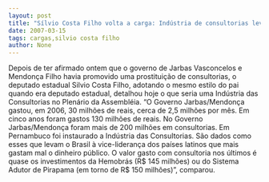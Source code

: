 ```yaml
---
layout: post
title: "Sílvio Costa Filho volta a carga: Indústria de consultorias levou mais de R$ 200 milhões com Jarbas/Mendonça"
date: 2007-03-15
tags: cargas,silvio costa filho
author: None
---
```

Depois de ter afirmado ontem que o governo de Jarbas Vasconcelos e Mendonça Filho havia promovido uma prostituição de consultorias, o deputado estadual Silvio Costa Filho, adotando o mesmo estilo do pai quando era deputado estadual, detalhou hoje o que seria uma Indústria das Consultorias no Plenário da Assembléia. 
“O Governo Jarbas/Mendonça gastou, em 2006, 30 milhões de reais, cerca de 2,5 milhões por mês.
Em cinco anos foram gastos 130 milhões de reais. 
No Governo Jarbas/Mendonça foram mais de 200 milhões em consultorias. 
Em Pernambuco foi instaurado a Indústria das Consultorias. 
São dados como esses que levam o Brasil à vice-liderança dos países latinos que mais gastam mal o dinheiro público.
O valor gasto com consultoria nos últimos é quase os investimentos da Hemobrás (R$ 145 milhões) ou do Sistema Adutor de Pirapama (em torno de R$ 150 milhões)”, comparou.  